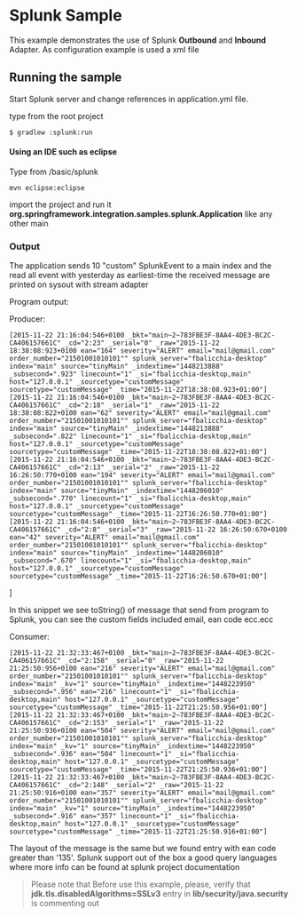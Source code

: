 Splunk Sample
==============

This example demonstrates the use of Splunk **Outbound** and **Inbound** Adapter.
As configuration example is used a xml file

## Running the sample

Start Splunk server and change references in application.yml file.

type from the root project

    $ gradlew :splunk:run

#### Using an IDE such as eclipse

Type from <spring-integration>/basic/splunk

	mvn eclipse:eclipse

import the project and run it **org.springframework.integration.samples.splunk.Application** like any other main

### Output

The application sends 10 "custom" SplunkEvent to a main index and the read all event with yesterday as earliest-time
the received message are printed on sysout with stream adapter

Program output:

Producer:

    [2015-11-22	21:16:04:546+0100 _bkt="main~2~783FBE3F-8AA4-4DE3-BC2C-CA406157661C" _cd="2:23" _serial="0" _raw="2015-11-22	18:38:08:923+0100 ean="164" severity="ALERT" email="mail@gmail.com" order_number="21501001010101"" splunk_server="fbalicchia-desktop" index="main" source="tinyMain" _indextime="1448213888" _subsecond=".923" linecount="1" _si="fbalicchia-desktop,main" host="127.0.0.1" _sourcetype="customMessage" sourcetype="customMessage" _time="2015-11-22T18:38:08.923+01:00"]
    [2015-11-22	21:16:04:546+0100 _bkt="main~2~783FBE3F-8AA4-4DE3-BC2C-CA406157661C" _cd="2:18" _serial="1" _raw="2015-11-22	18:38:08:822+0100 ean="62" severity="ALERT" email="mail@gmail.com" order_number="21501001010101"" splunk_server="fbalicchia-desktop" index="main" source="tinyMain" _indextime="1448213888" _subsecond=".822" linecount="1" _si="fbalicchia-desktop,main" host="127.0.0.1" _sourcetype="customMessage" sourcetype="customMessage" _time="2015-11-22T18:38:08.822+01:00"]
    [2015-11-22	21:16:04:546+0100 _bkt="main~2~783FBE3F-8AA4-4DE3-BC2C-CA406157661C" _cd="2:13" _serial="2" _raw="2015-11-22	16:26:50:770+0100 ean="194" severity="ALERT" email="mail@gmail.com" order_number="21501001010101"" splunk_server="fbalicchia-desktop" index="main" source="tinyMain" _indextime="1448206010" _subsecond=".770" linecount="1" _si="fbalicchia-desktop,main" host="127.0.0.1" _sourcetype="customMessage" sourcetype="customMessage" _time="2015-11-22T16:26:50.770+01:00"]
    [2015-11-22	21:16:04:546+0100 _bkt="main~2~783FBE3F-8AA4-4DE3-BC2C-CA406157661C" _cd="2:8" _serial="3" _raw="2015-11-22	16:26:50:670+0100 ean="42" severity="ALERT" email="mail@gmail.com" order_number="21501001010101"" splunk_server="fbalicchia-desktop" index="main" source="tinyMain" _indextime="1448206010" _subsecond=".670" linecount="1" _si="fbalicchia-desktop,main" host="127.0.0.1" _sourcetype="customMessage" sourcetype="customMessage" _time="2015-11-22T16:26:50.670+01:00"]
]

In this snippet  we see toString() of message that send from program to Splunk, you can see the custom fields included email, ean code ecc.ecc

Consumer:

    [2015-11-22	21:32:33:467+0100 _bkt="main~2~783FBE3F-8AA4-4DE3-BC2C-CA406157661C" _cd="2:158" _serial="0" _raw="2015-11-22	21:25:50:956+0100 ean="216" severity="ALERT" email="mail@gmail.com" order_number="21501001010101"" splunk_server="fbalicchia-desktop" index="main" _kv="1" source="tinyMain" _indextime="1448223950" _subsecond=".956" ean="216" linecount="1" _si="fbalicchia-desktop,main" host="127.0.0.1" _sourcetype="customMessage" sourcetype="customMessage" _time="2015-11-22T21:25:50.956+01:00"]
    [2015-11-22	21:32:33:467+0100 _bkt="main~2~783FBE3F-8AA4-4DE3-BC2C-CA406157661C" _cd="2:153" _serial="1" _raw="2015-11-22	21:25:50:936+0100 ean="504" severity="ALERT" email="mail@gmail.com" order_number="21501001010101"" splunk_server="fbalicchia-desktop" index="main" _kv="1" source="tinyMain" _indextime="1448223950" _subsecond=".936" ean="504" linecount="1" _si="fbalicchia-desktop,main" host="127.0.0.1" _sourcetype="customMessage" sourcetype="customMessage" _time="2015-11-22T21:25:50.936+01:00"]
    [2015-11-22	21:32:33:467+0100 _bkt="main~2~783FBE3F-8AA4-4DE3-BC2C-CA406157661C" _cd="2:148" _serial="2" _raw="2015-11-22	21:25:50:916+0100 ean="357" severity="ALERT" email="mail@gmail.com" order_number="21501001010101"" splunk_server="fbalicchia-desktop" index="main" _kv="1" source="tinyMain" _indextime="1448223950" _subsecond=".916" ean="357" linecount="1" _si="fbalicchia-desktop,main" host="127.0.0.1" _sourcetype="customMessage" sourcetype="customMessage" _time="2015-11-22T21:25:50.916+01:00"]

The layout of the message is the same but we found entry with ean code greater than '135'. Splunk support out of the box a good query languages where more info can be found at splunk project documentation


> Please note that Before use this example, please, verify that **jdk.tls.disabledAlgorithms=SSLv3** entry in **lib/security/java.security** is commenting out


